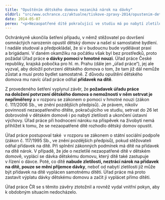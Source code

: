 ```yaml
---
title: "Opuštěním dětského domova nezaniká nárok na dávky"
oldUrl: "src/www.ochrance.cz/aktualne/tiskove-zpravy-2014/opustenim-detskeho-domova-nezanika-narok-na-davky"
date: 2014-05-07
perex: "<p>Nezaopatřené dítě pokračující ve studiu má po nabytí zletilosti právo, nikoli povinnost zůstat v dětském domově do 26 let. Při posuzování nároku na příspěvek na živobytí tedy nemůže jít nezaopatřenému dítěti k tíži, když po dosažení zletilosti dobrovolně nezůstane v dětském domově. Stejně tak nezaniká dítěti nárok na přídavek na dítě, pouze ho Úřad práce přestane vyplácet dětskému domovu a příjemcem bude přímo dítě.</p>"
---
```


<!-- imported from the old website -->

<p>Ochránkyně ukončila šetření případu, v němž stěžovatel po dovršení osmnáctých narozenin opustil dětský domov a našel si samostatné bydlení. I nadále studoval a předpokládal, že si v budoucnu bude vydělávat praxí a brigádami. V daném okamžiku na počátku však byl bez prostředků, proto požádal Úřad práce <strong>o dávky pomoci v hmotné nouzi</strong>. Úřad práce České republiky, krajská pobočka pro hl. m. Prahu (dále jen „úřad práce“), jej ale vyzval, aby doložil potvrzení dětského domova o tom, že tam již dál nemůže zůstat a musí proto bydlet samostatně. Z důvodu opuštění dětského domova mu navíc úřad práce odňal <strong>přídavek na dítě</strong>. </p><p>Z provedeného šetření vyplynul závěr, že <strong>požadavek úřadu práce na doložení potvrzení dětského domova o nemožnosti v něm setrvat je nepřiměřený</strong> a v rozporu se zákonem o pomoci v hmotné nouzi (zákon č. 111/2006 Sb., ve znění pozdějších předpisů). Je právem, nikoliv povinností nezaopatřeného dítěte, pokračujícího ve studiu, setrvat do 26 let dobrovolně v dětském domově i po nabytí zletilosti a ukončení ústavní výchovy. Úřad práce při hodnocení nároku na příspěvek na živobytí nemá přihlížet k tomu, že se nezaopatřené dítě rozhodlo dětský domov opustit.</p><p>Úřad práce postupoval také  v rozporu se zákonem o státní sociální podpoře (zákon č. 117/1995 Sb., ve znění pozdějších předpisů), pokud stěžovateli odňal přídavek na dítě. Při splnění zákonných podmínek má dítě na přídavek na dítě nárok. V případě, že jde o nezletilé nezaopatřené dítě v dětském domově, vyplácí se dávka dětskému domovu, který dítě také zastupuje v řízení o dávce. Poté, co dítě <strong>nabude zletilosti, neztrácí nárok na přídavek na dítě, pouze se mění příjemce dávky</strong>, neboť od nabytí zletilosti již může být přídavek na dítě vyplácen samotnému dítěti. Úřad práce má proto zastavit výplatu dávky dětskému domovu a začít ji vyplácet přímo dítěti.</p><p>Úřad práce ČR se s těmito závěry ztotožnil a rovněž vydal vnitřní pokyn, aby k obdobným situacím nedocházelo. </p>
